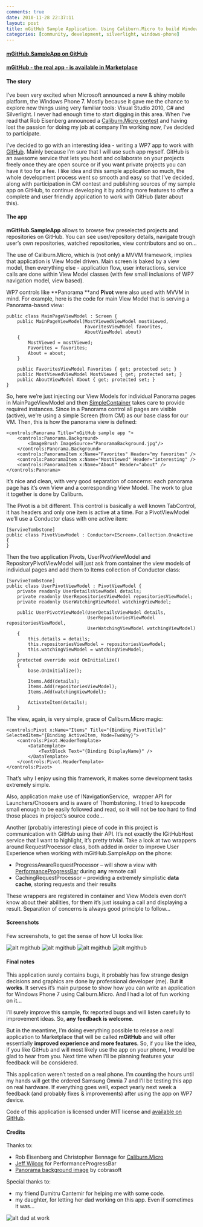 ```yaml
---
comments: true
date: 2010-11-28 22:37:11
layout: post
title: mGitHub Sample Application. Using Caliburn.Micro to build Windows Phone 7 applications
categories: [community, development, silverlight, windows-phone]
---
```


#### [mGitHub.SampleApp on GitHub](https://github.com/vcaraulean/mGitHub.SampleApp)

#### [mGitHub - the real app - is available in Marketplace](http://gitstation.com)

#### The story

I’ve been very excited when Microsoft announced a new & shiny mobile platform, the Windows Phone 7. Mostly because it gave me the chance to explore new things using very familiar tools: Visual Studio 2010, C# and Silverlight. I never had enough time to start digging in this area. When I’ve read that Rob Eisenberg announced a [Caliburn.Micro contest](http://devlicio.us/blogs/rob_eisenberg/archive/2010/11/02/caliburn-micro-contest.aspx) and having lost the passion for doing my job at company I’m working now, I’ve decided to participate.

I’ve decided to go with an interesting idea - writing a WP7 app to work with [GitHub](http://github.com/). Mainly because I’m sure that I will use such app myself. GitHub is an awesome service that lets you host and collaborate on your projects freely once they are open source or if you want private projects you can have it too for a fee. I like idea and this sample application so much, the whole development process went so smooth and easy so that I’ve decided, along with participation in CM contest and publishing sources of my sample app on GitHub, to continue developing it by adding more features to offer a complete and user friendly application to work with GitHub (later about this).

#### The app

**mGitHub.SampleApp** allows to browse few preselected projects and repositories on GitHub. You can see user/repository details, navigate trough user’s own repositories, watched repositories, view contributors and so on...

The use of Caliburn.Micro, which is (not only) a MVVM framework, implies that application is View Model driven. Main screen is baked by a view model, then everything else - application flow, user interactions, service calls are done within View Model classes (with few small inclusions of WP7 navigation model, view based).

WP7 controls like **Panorama **and **Pivot** were also used with MVVM in mind. For example, here is the code for main View Model that is serving a Panorama-based view:

    public class MainPageViewModel : Screen {
        public MainPageViewModel(MostViewedViewModel mostViewed,
                                 FavoritesViewModel favorites,
                                 AboutViewModel about)
        {
            MostViewed = mostViewed;
            Favorites = favorites;
            About = about;
        }

        public FavoritesViewModel Favorites { get; protected set; }
        public MostViewedViewModel MostViewed { get; protected set; }
        public AboutViewModel About { get; protected set; }
    }

So, here we’re just injecting our View Models for individual Panorama pages in MainPageViewModel and then [SimpleContainer](http://caliburnmicro.codeplex.com/wikipage?title=SimpleContainer&referringTitle=Documentation) takes care to provide required instances. Since in a Panorama control all pages are visible (active), we’re using a simple Screen (from CM) as our base class for our VM. Then, this is how the panorama view is defined:

    <controls:Panorama Title="mGitHub sample app "> 
        <controls:Panorama.Background> 
            <ImageBrush ImageSource="PanoramaBackground.jpg"/> 
        </controls:Panorama.Background> 
        <controls:PanoramaItem x:Name="Favorites" Header="my favorites" /> 
        <controls:PanoramaItem x:Name="MostViewed" Header="interesting" /> 
        <controls:PanoramaItem x:Name="About" Header="about" /> 
    </controls:Panorama>

It’s nice and clean, with very good separation of concerns: each panorama page has it’s own View and a corresponding View Model. The work to glue it together is done by Caliburn.

The Pivot is a bit different. This control is basically a well known TabControl, it has headers and only one item is active at a time. For a PivotViewModel we’ll use a Conductor class with one active item:

    [SurviveTombstone]
    public class PivotViewModel : Conductor<IScreen>.Collection.OneActive {
    }

Then the two application Pivots, UserPivotViewModel and RepositoryPivotViewModel will just ask from container the view models of individual pages and add them to Items collection of Conductor class:
    
    [SurviveTombstone]
    public class UserPivotViewModel : PivotViewModel {
        private readonly UserDetailsViewModel details;
        private readonly UserRepositoriesViewModel repositoriesViewModel;
        private readonly UserWatchingViewModel watchingViewModel;

        public UserPivotViewModel(UserDetailsViewModel details,
                                  UserRepositoriesViewModel repositoriesViewModel,
                                  UserWatchingViewModel watchingViewModel)
        {
            this.details = details;
            this.repositoriesViewModel = repositoriesViewModel;
            this.watchingViewModel = watchingViewModel;
        }
        protected override void OnInitialize()
        {
            base.OnInitialize();

            Items.Add(details);
            Items.Add(repositoriesViewModel);
            Items.Add(watchingViewModel);

            ActivateItem(details);
        }

The view, again, is very simple, grace of Caliburn.Micro magic:

    <controls:Pivot x:Name="Items" Title="{Binding PivotTitle}" SelectedItem="{Binding ActiveItem, Mode=TwoWay}"> 
        <controls:Pivot.HeaderTemplate> 
            <DataTemplate> 
                <TextBlock Text="{Binding DisplayName}" /> 
            </DataTemplate> 
        </controls:Pivot.HeaderTemplate> 
    </controls:Pivot>

That’s why I enjoy using this framework, it makes some development tasks extremely simple.

Also, application make use of INavigationService,  wrapper API for Launchers/Choosers and is aware of Thombstoning. I tried to keepcode small enough to be easily followed and read, so it will not be too hard to find those places in project’s source code…

Another (probably interesting) piece of code in this project is communication with GitHub using their API. It’s not exactly the IGitHubHost service that I want to highlight, it’s pretty trivial. Take a look at two wrappers around RequestProcessor class, both added in order to improve User Experience when working with mGitHub.SampleApp on the phone:

  * ProgressAwareRequestProcessor – will show a view with [PerformanceProgressBar](http://www.jeff.wilcox.name/2010/11/smooth-loading-performanceprogressbar/) during **any** remote call
  * CachingRequestProcessor – providing a extremely simplistic **data cache**, storing requests and their results

These wrappers are registered in container and View Models even don’t know about their abilities, for them it’s just issuing a call and displaying a result. Separation of concerns is always good principle to follow...

#### Screenshots

Few screenshots, to get the sense of how UI looks like:

![alt mgithub](/../../../../../images/2010/mgithub-1.png)
![alt mgithub](/../../../../../images/2010/mgithub-2.png)
![alt mgithub](/../../../../../images/2010/mgithub-3.png)
![alt mgithub](/../../../../../images/2010/mgithub-4.png)

#### Final notes

This application surely contains bugs, it probably has few strange design decisions and graphics are done by professional developer (me). But **it works**. It serves it’s main purpose to show how you can write an application for Windows Phone 7 using Caliburn.Micro. And I had a lot of fun working on it...

I’ll surely improve this sample, fix reported bugs and will listen carefully to improvement ideas. So, **any** **feedback is welcome**.

But in the meantime, I’m doing everything possible to release a real application to Marketplace that will be called **mGitHub** and will offer essentially **improved experience and more features**. So, if you like the idea, if you like GitHub and will most likely use the app on your phone, I would be glad to hear from you. Next time when I’ll be planning features your feedback will be considered.

This application weren’t tested on a real phone. I’m counting the hours until my hands will get the ordered Samsung Omnia 7 and I’ll be testing this app on real hardware. If everything goes well, expect yearly next week a feedback (and probably fixes & improvements) after using the app on WP7 device.

Code of this application is licensed under MIT license and [available on GitHub](https://github.com/vcaraulean/mGitHub.SampleApp).

#### Credits

Thanks to:

  * Rob Eisenberg and Christopher Bennage for [Caliburn.Micro](http://caliburnmicro.codeplex.com/)
  * [Jeff Wilcox](http://www.jeff.wilcox.name/) for PerformanceProgressBar
  * [Panorama background image](http://www.sxc.hu/photo/1271413) by cobrasoft

Special thanks to:

  * my friend Dumitru Cantemir for helping me with some code.
  * my daughter, for letting her dad working on this app. Even if sometimes it was...

![alt dad at work](/../../../../../images/2010/dadatwork.jpg)
